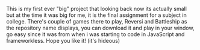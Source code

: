 This is my first ever "big" project that looking back now its actually small but at the time it was big for me, it is the final assignment for a subject in college.
There's couple of games there to play, Reversi and Battleship as the repository name displays, you can download it and play in your window, go easy since it was from when i was
starting to code in JavaScript and frameworkless.
Hope you like it! (it's hideous)

